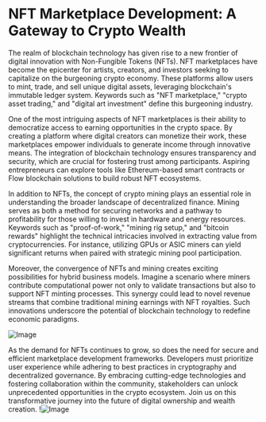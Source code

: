 # NFT Marketplace Development: A Gateway to Crypto Wealth

The realm of blockchain technology has given rise to a new frontier of digital innovation with Non-Fungible Tokens (NFTs). NFT marketplaces have become the epicenter for artists, creators, and investors seeking to capitalize on the burgeoning crypto economy. These platforms allow users to mint, trade, and sell unique digital assets, leveraging blockchain's immutable ledger system. Keywords such as "NFT marketplace," "crypto asset trading," and "digital art investment" define this burgeoning industry.

One of the most intriguing aspects of NFT marketplaces is their ability to democratize access to earning opportunities in the crypto space. By creating a platform where digital creators can monetize their work, these marketplaces empower individuals to generate income through innovative means. The integration of blockchain technology ensures transparency and security, which are crucial for fostering trust among participants. Aspiring entrepreneurs can explore tools like Ethereum-based smart contracts or Flow blockchain solutions to build robust NFT ecosystems.

In addition to NFTs, the concept of crypto mining plays an essential role in understanding the broader landscape of decentralized finance. Mining serves as both a method for securing networks and a pathway to profitability for those willing to invest in hardware and energy resources. Keywords such as "proof-of-work," "mining rig setup," and "bitcoin rewards" highlight the technical intricacies involved in extracting value from cryptocurrencies. For instance, utilizing GPUs or ASIC miners can yield significant returns when paired with strategic mining pool participation.

Moreover, the convergence of NFTs and mining creates exciting possibilities for hybrid business models. Imagine a scenario where miners contribute computational power not only to validate transactions but also to support NFT minting processes. This synergy could lead to novel revenue streams that combine traditional mining earnings with NFT royalties. Such innovations underscore the potential of blockchain technology to redefine economic paradigms.

![Image](https://github.com/user-attachments/assets/590b50a7-4459-4e76-8a31-559aed223621)

As the demand for NFTs continues to grow, so does the need for secure and efficient marketplace development frameworks. Developers must prioritize user experience while adhering to best practices in cryptography and decentralized governance. By embracing cutting-edge technologies and fostering collaboration within the community, stakeholders can unlock unprecedented opportunities in the crypto ecosystem. Join us on this transformative journey into the future of digital ownership and wealth creation. !![Image](https://github.com/user-attachments/assets/590b50a7-4459-4e76-8a31-559aed223621)